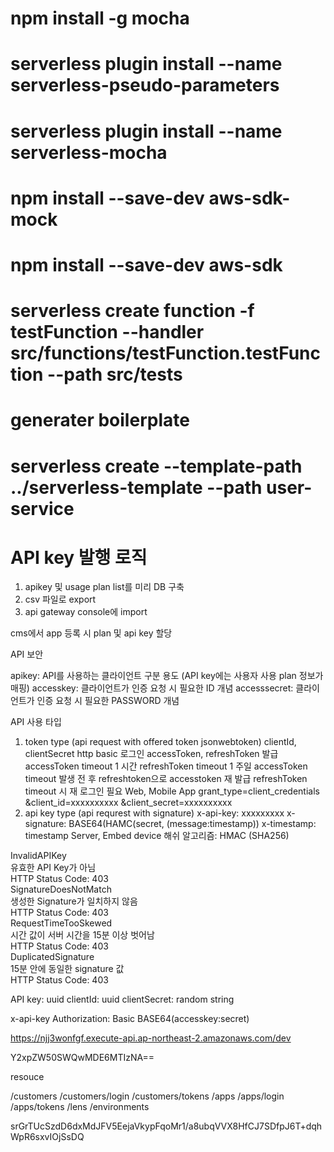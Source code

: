 # npm install -g mocha

# serverless plugin install --name serverless-pseudo-parameters

# serverless plugin install --name serverless-mocha

# npm install --save-dev aws-sdk-mock

# npm install --save-dev aws-sdk

# serverless create function -f testFunction --handler src/functions/testFunction.testFunction --path src/tests

# generater boilerplate

# serverless create --template-path ../serverless-template --path user-service

# API key 발행 로직

1. apikey 및 usage plan list를 미리 DB 구축
2. csv 파일로 export
3. api gateway console에 import

cms에서 app 등록 시 plan 및 api key 할당

API 보안

apikey: API를 사용하는 클라이언트 구분 용도 (API key에는 사용자 사용 plan 정보가 매핑)
accesskey: 클라이언트가 인증 요청 시 필요한 ID 개념
accesssecret: 클라이언트가 인증 요청 시 필요한 PASSWORD 개념

API 사용 타입

1. token type (api request with offered token jsonwebtoken)
   clientId, clientSecret http basic 로그인
   accessToken, refreshToken 발급
   accessToken timeout 1 시간
   refreshToken timeout 1 주일
   accessToken timeout 발생 전 후 refreshtoken으로 accesstoken 재 발급
   refreshToken timeout 시 재 로그인 필요
   Web, Mobile App
   grant_type=client_credentials
   &client_id=xxxxxxxxxx
   &client_secret=xxxxxxxxxx
2. api key type (api requrest with signature)
   x-api-key: xxxxxxxxx
   x-signature: BASE64(HAMC(secret, (message:timestamp))
   x-timestamp: timestamp
   Server, Embed device
   해쉬 알고리즘: HMAC (SHA256)

InvalidAPIKey  
유효한 API Key가 아님  
HTTP Status Code: 403  
SignatureDoesNotMatch  
생성한 Signature가 일치하지 않음  
HTTP Status Code: 403  
RequestTimeTooSkewed  
시간 값이 서버 시간을 15분 이상 벗어남  
HTTP Status Code: 403  
DuplicatedSignature  
15분 안에 동일한 signature 값  
HTTP Status Code: 403

API key: uuid
clientId: uuid
clientSecret: random string

x-api-key
Authorization: Basic BASE64(accesskey:secret)

https://njj3wonfgf.execute-api.ap-northeast-2.amazonaws.com/dev

Y2xpZW50SWQwMDE6MTIzNA==

resouce

/customers
/customers/login
/customers/tokens
/apps
/apps/login
/apps/tokens
/lens
/environments

srGrTUcSzdD6dxMdJFV5EejaVkypFqoMr1/a8ubqVVX8HfCJ7SDfpJ6T+dqhWpR6sxvIOjSsDQ

